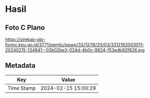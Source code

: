 # Hasil

## Foto C Plano

https://sirekap-obj-formc.kpu.go.id/3771/pemilu/ppwp/33/12/16/20/03/3312162003011-20240215-134641--03b02be3-024d-4b0c-9824-f53edb92f826.jpg


## Metadata

| Key        | Value               |
| ---------- | ------------------- |
| Time Stamp | 2024-02-15 15:00:29 |



